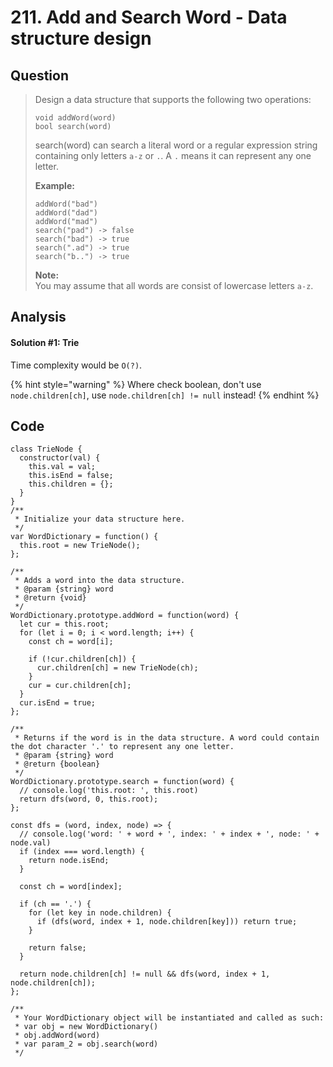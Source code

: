 # 211. Add and Search Word - Data structure design

## Question

> Design a data structure that supports the following two operations:
>
> ```text
> void addWord(word)
> bool search(word)
> ```
>
> search\(word\) can search a literal word or a regular expression string containing only letters `a-z` or `.`. A `.` means it can represent any one letter.
>
> **Example:**
>
> ```text
> addWord("bad")
> addWord("dad")
> addWord("mad")
> search("pad") -> false
> search("bad") -> true
> search(".ad") -> true
> search("b..") -> true
> ```
>
> **Note:**  
> You may assume that all words are consist of lowercase letters `a-z`.

## Analysis

#### Solution \#1: Trie

Time complexity would be `O(?)`.

{% hint style="warning" %}
Where check boolean, don't use `node.children[ch]`, use `node.children[ch] != null` instead!
{% endhint %}

## Code

```text
class TrieNode {
  constructor(val) {
    this.val = val;
    this.isEnd = false;
    this.children = {};
  }
}
/**
 * Initialize your data structure here.
 */
var WordDictionary = function() {
  this.root = new TrieNode();
};

/**
 * Adds a word into the data structure. 
 * @param {string} word
 * @return {void}
 */
WordDictionary.prototype.addWord = function(word) {
  let cur = this.root;
  for (let i = 0; i < word.length; i++) {
    const ch = word[i];
    
    if (!cur.children[ch]) {
      cur.children[ch] = new TrieNode(ch);
    }
    cur = cur.children[ch];
  }
  cur.isEnd = true;
};

/**
 * Returns if the word is in the data structure. A word could contain the dot character '.' to represent any one letter. 
 * @param {string} word
 * @return {boolean}
 */
WordDictionary.prototype.search = function(word) {
  // console.log('this.root: ', this.root)
  return dfs(word, 0, this.root);
};

const dfs = (word, index, node) => {
  // console.log('word: ' + word + ', index: ' + index + ', node: ' + node.val)
  if (index === word.length) {
    return node.isEnd;
  }
  
  const ch = word[index];
  
  if (ch == '.') {
    for (let key in node.children) {
      if (dfs(word, index + 1, node.children[key])) return true;
    }
    
    return false;
  }
  
  return node.children[ch] != null && dfs(word, index + 1, node.children[ch]); 
};

/** 
 * Your WordDictionary object will be instantiated and called as such:
 * var obj = new WordDictionary()
 * obj.addWord(word)
 * var param_2 = obj.search(word)
 */
```

